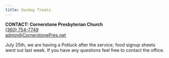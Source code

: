 ```yaml
---
title: Sunday Treats
---
```

**CONTACT: Cornerstone Presbyterian Church**\
[(360) 754-7749](tel:360-754-7749)\
[admin@CornerstonePres.net](mailto:admin@cornerstonepres.net)

July 25th, we are having a Potluck after the service; food signup sheets went out last week. If you have any questions feel free to contact the office.